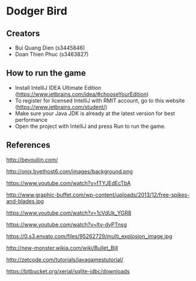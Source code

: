 # Dodger Bird

## Creators
-   Bui Quang Dien (s3445846)
-   Doan Thien Phuc (s3463827)

## How to run the game
-   Install IntelliJ IDEA Ultimate Edition (https://www.jetbrains.com/idea/#chooseYourEdition)
-   To register for licensed IntelliJ with RMIT account, go to this website (https://www.jetbrains.com/student/)
-   Make sure your Java JDK is already at the latest version for best performance
-   Open the project with IntelliJ and press Run to run the game.

## References
http://bevouliin.com/

http://onix.byethost6.com/images/background.png

https://www.youtube.com/watch?v=fTYJEdEcTbA

http://www.graphic-buffet.com/wp-content/uploads/2013/12/free-spikes-and-blades.jpg

https://www.youtube.com/watch?v=1cVdUk_YGR8

https://www.youtube.com/watch?v=ltv-dyPTnsg

https://0.s3.envato.com/files/95262729/multi_explosion_image.jpg

http://new-monster.wikia.com/wiki/Bullet_Bill

http://zetcode.com/tutorials/javagamestutorial/

https://bitbucket.org/xerial/sqlite-jdbc/downloads

